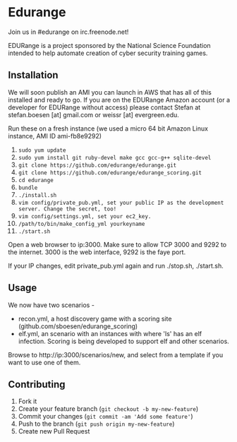 # Edurange

Join us in #edurange on irc.freenode.net!


EDURange is a project sponsored by the National Science Foundation intended to help automate creation of cyber security training games.

## Installation

We will soon publish an AMI you can launch in AWS that has all of this installed and ready to go. If you are on the EDURange Amazon account (or a developer for EDURange without access) please contact Stefan at stefan.boesen [at] gmail.com or weissr [at] evergreen.edu.

Run these on a fresh instance (we used a micro 64 bit Amazon Linux instance, AMI ID ami-fb8e9292)

1. ```sudo yum update```
1. ```sudo yum install git ruby-devel make gcc gcc-g++ sqlite-devel```
3. ```git clone https://github.com/edurange/edurange.git```
4. ```git clone https://github.com/edurange/edurange_scoring.git```
5. ```cd edurange```
5. ```bundle```
6. ```./install.sh```
7. ```vim config/private_pub.yml, set your public IP as the development server. Change the secret, too!```
7. ```vim config/settings.yml, set your ec2_key.```
8. ```/path/to/bin/make_config_yml yourkeyname```
9. ```./start.sh```

Open a web browser to ip:3000. Make sure to allow TCP 3000 and 9292 to the internet. 3000 is the web interface, 9292 is the faye port.

If your IP changes, edit private_pub.yml again and run ./stop.sh, ./start.sh.

## Usage
    
We now have two scenarios - 
- recon.yml, a host discovery game with a scoring site (github.com/sboesen/edurange_scoring)
- elf.yml, an scenario with an instances with where 'ls' has an elf infection. Scoring is being developed to support elf and other scenarios.

Browse to http://ip:3000/scenarios/new, and select from a template if you want to use one of them.

## Contributing

1. Fork it
2. Create your feature branch (`git checkout -b my-new-feature`)
3. Commit your changes (`git commit -am 'Add some feature'`)
4. Push to the branch (`git push origin my-new-feature`)
5. Create new Pull Request
